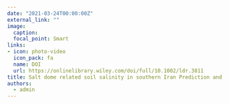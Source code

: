 ```yaml
---
date: "2021-03-24T00:00:00Z"
external_link: ""
image:
  caption: 
  focal_point: Smart
links:
- icon: photo-video
  icon_pack: fa
  name: DOI
  url: https://onlinelibrary.wiley.com/doi/full/10.1002/ldr.3811
title: Salt dome related soil salinity in southern Iran Prediction and mapping with averaging machine learning models
authors: 
  - admin
---
```

